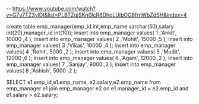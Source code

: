 -- https://www.youtube.com/watch?v=G7v7TZ3ylDI&list=PLBTZqjSKn0IcR6DhoLUibOG8frnWbZdSH&index=4

create table emp_manager(emp_id int,emp_name varchar(50),salary int(20),manager_id int(10));
insert into emp_manager values(	1	,'Ankit',	10000	,4	);
insert into emp_manager values(	2	,'Mohit',	15000	,5	);
insert into emp_manager values(	3	,'Vikas',	10000	,4	);
insert into emp_manager values(	4	,'Rohit',	5000	,2	);
insert into emp_manager values(	5	,'Mudit',	12000	,6	);
insert into emp_manager values(	6	,'Agam',	12000	,2	);
insert into emp_manager values(	7	,'Sanjay',	9000	,2	);
insert into emp_manager values(	8	,'Ashish',	5000	,2	);

SELECT e1.emp_id,e1.emp_name, e2.salary,e2.emp_name  from emp_manager e1
join emp_manager e2 on e1.manager_id = e2.emp_id and e1.salary > e2.salary;

